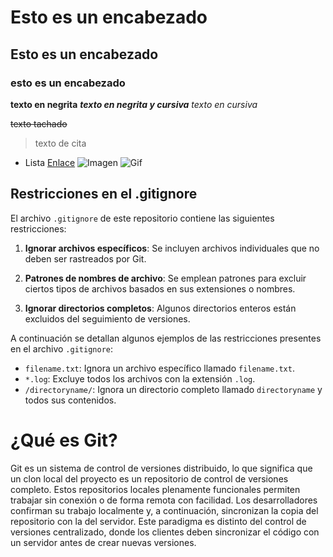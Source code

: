 # Esto es un encabezado
## Esto es un encabezado
### esto es un  encabezado
**texto en negrita**
***texto en negrita y cursiva***
*texto en cursiva*

 ~~texto tachado~~
>texto de cita
- Lista
[Enlace](https://www.google.es/)
![Imagen](https://static.wikia.nocookie.net/gatopedia/images/2/2e/El_gatoo.png/revision/latest?cb=20230103150310&path-prefix=es)
![Gif](https://media.tenor.com/6-qb1OqE8Q8AAAAC/emoji-desintegrandose.gif)

## Restricciones en el .gitignore

El archivo `.gitignore` de este repositorio contiene las siguientes restricciones:

1. **Ignorar archivos específicos**: Se incluyen archivos individuales que no deben ser rastreados por Git.

2. **Patrones de nombres de archivo**: Se emplean patrones para excluir ciertos tipos de archivos basados en sus extensiones o nombres.

3. **Ignorar directorios completos**: Algunos directorios enteros están excluidos del seguimiento de versiones.

A continuación se detallan algunos ejemplos de las restricciones presentes en el archivo `.gitignore`:

- `filename.txt`: Ignora un archivo específico llamado `filename.txt`.
- `*.log`: Excluye todos los archivos con la extensión `.log`.
- `/directoryname/`: Ignora un directorio completo llamado `directoryname` y todos sus contenidos.
# ¿Qué es Git?
Git es un sistema de control de versiones distribuido, lo que significa que un clon local del proyecto es un repositorio de control de versiones completo. Estos repositorios locales plenamente funcionales permiten trabajar sin conexión o de forma remota con facilidad. Los desarrolladores confirman su trabajo localmente y, a continuación, sincronizan la copia del repositorio con la del servidor. Este paradigma es distinto del control de versiones centralizado, donde los clientes deben sincronizar el código con un servidor antes de crear nuevas versiones.

